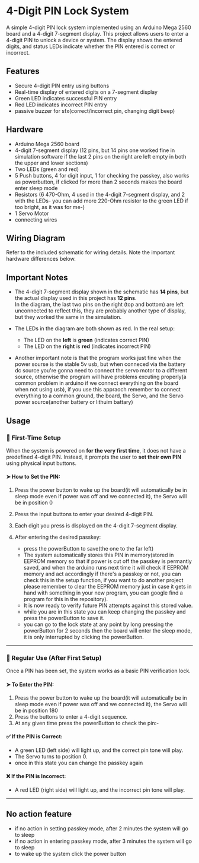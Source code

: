 # 4-Digit PIN Lock System

A simple 4-digit PIN lock system implemented using an Arduino Mega 2560 board and a 4-digit 7-segment display. This project allows users to enter a 4-digit PIN to unlock a device or system. The display shows the entered digits, and status LEDs indicate whether the PIN entered is correct or incorrect.

## Features

- Secure 4-digit PIN entry using buttons
- Real-time display of entered digits on a 7-segment display
- Green LED indicates successful PIN entry
- Red LED indicates incorrect PIN entry
- passive buzzer for sfx(correct/incorrect pin, changing digit beep)

## Hardware

- Arduino Mega 2560 board
- 4-digit 7-segment display (12 pins, but 14 pins one worked fine in simulation software if the last 2 pins on the right are left empty in both the upper and lower sections)
- Two LEDs (green and red)
- 5 Push buttons, 4 for digit input, 1 for checking the passkey, also works as powerbutton, if clicked for more than 2 seconds makes the board enter sleep mode
- Resistors (6 470-Ohm, 4 used in the 4-digit 7-segment display, and 2 with the LEDs- you can add more 220-Ohm resistor to the green LED if too bright, as it was for me-)
- 1 Servo Motor
- connecting wires

## Wiring Diagram

Refer to the included schematic for wiring details. Note the important hardware differences below.

## Important Notes

- The 4-digit 7-segment display shown in the schematic has **14 pins**, but the actual display used in this project has **12 pins**.  
  In the diagram, the last two pins on the right (top and bottom) are left unconnected to reflect this, they are probably another type of display, but they worked the same in the simulation.

- The LEDs in the diagram are both shown as red. In the real setup:  
  - The LED on the **left** is **green** (indicates correct PIN)  
  - The LED on the **right** is **red** (indicates incorrect PIN)

- Another important note is that the program works just fine when the power sourse is the stable 5v usb, but when conneced via the battery dc source you're gonna need to connect the servo motor to a different
  source, otherwise the program will have problems excuting properly(a common problem in arduino if we connect everything on the board when not using usb), if you use this appraoch remember to connect everything
  to a common ground, the board, the Servo, and the Servo power source(another battery or lithuim battary)
  

## Usage

### 🔧 First-Time Setup

When the system is powered on **for the very first time**, it does not have a predefined 4-digit PIN. Instead, it prompts the user to **set their own PIN** using physical input buttons.

#### ➤ How to Set the PIN:
1. Press the power button to wake up the board(it will automatically be in sleep mode even if power was off and we connected it), the Servo will be in position 0
1. Press the input buttons to enter your desired 4-digit PIN.
2. Each digit you press is displayed on the 4-digit 7-segment display.
3. After entering the desired passkey:
   
   - press the powerButton to save(the one to the far left)
   - The system automatically stores this PIN in memory(stored in EEPROM memory so that if power is cut off the passkey is permantly saved, and when the arduino runs next time it will check if EEPROM memory
     and act accordingly if there's a passkey or not, you can check this in the setup function, if you want to do another project please remember to clear the EEPROM memory just in case it gets in hand with
     something in your new program, you can google find a program for this in the repository).
   - It is now ready to verify future PIN attempts against this stored value.
   - while you are in this state you can keep changing the passkey and press the powerButton to save it.
   - you can go to the lock state at any point by long pressing the powerButton for 2 seconds then the board will enter the sleep mode, it is only interrupted by clicking the powerButton.


---

### 🔁 Regular Use (After First Setup)

Once a PIN has been set, the system works as a basic PIN verification lock.

#### ➤ To Enter the PIN:
1. Press the power button to wake up the board(it will automatically be in sleep mode even if power was off and we connected it), the Servo will be in position 180
2. Press the buttons to enter a 4-digit sequence.
3. At any given time press the powerButton to check the pin:-

#### ✅ If the PIN is Correct:
- A green LED (left side) will light up, and the correct pin tone will play.
- The Servo turns to position 0.
- once in this state you can change the passkey again

#### ❌ If the PIN is Incorrect:
- A red LED (right side) will light up, and the incorrect pin tone will play.

---

## No action feature
- if no action in setting passkey mode, after 2 minutes the system will go to sleep
- if no action in entering passkey mode, after 3 minutes the system will go to sleep
- to wake up the system click the power button





